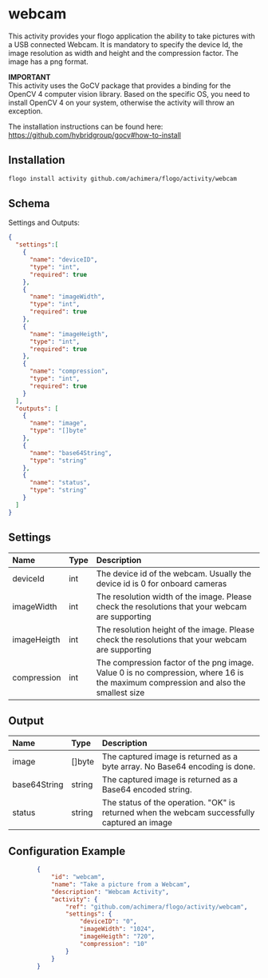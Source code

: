 # webcam
This activity provides your flogo application the ability to take pictures with a USB connected Webcam.
It is mandatory to specify the device Id, the image resolution as width and height and the compression factor. The image
has a png format.

**IMPORTANT**  
This activity uses the GoCV package that provides a binding for the OpenCV 4 computer vision library. Based
on the specific OS, you need to install OpenCV 4 on your system, otherwise the activity will throw an exception.

The installation instructions can be found here: https://github.com/hybridgroup/gocv#how-to-install

## Installation

```bash
flogo install activity github.com/achimera/flogo/activity/webcam
```

## Schema
Settings and Outputs:

```json
{
  "settings":[
    {
      "name": "deviceID",
      "type": "int",
      "required": true
	},
	{
      "name": "imageWidth",
      "type": "int",
      "required": true
	},
	{
      "name": "imageHeigth",
      "type": "int",
      "required": true
	},
	{
      "name": "compression",
      "type": "int",
      "required": true
    }
  ],
  "outputs": [
    {
      "name": "image",
      "type": "[]byte"
	},
	{
      "name": "base64String",
      "type": "string"
    },
  	{
      "name": "status",
      "type": "string"
    }
  ]
}
```
## Settings
| Name         | Type | Description    |
|:-------------|:-----|:---------------|        
| deviceId     | int  | The device id of the webcam. Usually the device id is 0 for onboard cameras |
| imageWidth   | int  | The resolution width of the image. Please check the resolutions that your webcam are supporting |
| imageHeigth  | int  | The resolution height of the image. Please check the resolutions that your webcam are supporting |
| compression  | int  | The compression factor of the png image. Value 0 is no compression, where 16 is the maximum compression and also the smallest size |

## Output
| Name      | Type   | Description    |
|:----------|:-------|:---------------|        
| image     | []byte | The captured image is returned as a byte array. No Base64 encoding is done. |
| base64String | string | The captured image is returned as a Base64 encoded string. |
| status    | string | The status of the operation. "OK" is returned when the webcam successfully captured an image | 

## Configuration Example

```json
		{
			"id": "webcam",
			"name": "Take a picture from a Webcam",
			"description": "Webcam Activity",
			"activity": {
				"ref": "github.com/achimera/flogo/activity/webcam",
				"settings": {
					"deviceID": "0",
					"imageWidth": "1024",
					"imageHeigth": "720",
					"compression": "10"
				}
			}
		}
```

